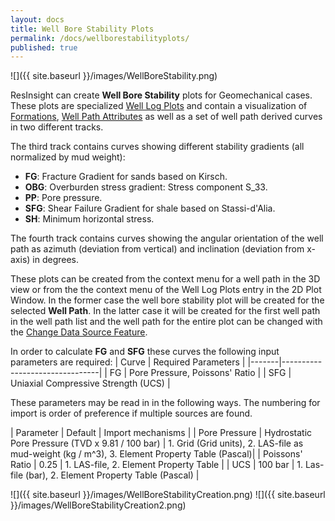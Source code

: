```yaml
---
layout: docs
title: Well Bore Stability Plots
permalink: /docs/wellborestabilityplots/
published: true
---
```

![]({{ site.baseurl }}/images/WellBoreStability.png)

ResInsight can create **Well Bore Stability** plots for Geomechanical cases. These plots are specialized [Well Log Plots]({{site.baseurl}}/docs/welllogsandplots) and contain a visualization of [Formations]({{site.baseurl}}/docs/formations), [Well Path Attributes]({{site.baseurl}}/docs/wellpaths#well-path-attributes) as well as a set of well path derived curves in two different tracks. 

The third track contains curves showing different stability gradients (all normalized by mud weight):
- **FG**: Fracture Gradient for sands based on Kirsch.
- **OBG**: Overburden stress gradient: Stress component S_33.
- **PP**: Pore pressure.
- **SFG**: Shear Failure Gradient for shale based on Stassi-d'Alia.
- **SH**: Minimum horizontal stress.

The fourth track contains curves showing the angular orientation of the well path as azimuth (deviation from vertical) and inclination (deviation from x-axis) in degrees.

These plots can be created from the context menu for a well path in the 3D view or from the the context menu of the Well Log Plots entry in the 2D Plot Window. In the former case the well bore stability plot will be created for the selected **Well Path**. In the latter case it will be created for the first well path in the well path list and the well path for the entire plot can be changed with the [Change Data Source Feature]({{site.baseurl}}/docs/welllogsandplots#change-data-source-for-plots-and-curves).

In order to calculate **FG**  and **SFG** these curves the following input parameters are required:
| Curve | Required Parameters            |
|-------|--------------------------------|
|  FG   | Pore Pressure, Poissons' Ratio |
|  SFG  | Uniaxial Compressive Strength (UCS) |

These parameters may be read in in the following ways. The numbering for import is order of preference if multiple sources are found.

| Parameter     | Default | Import mechanisms |
| Pore Pressure | Hydrostatic Pore Pressure (TVD x 9.81 / 100 bar) | 1. Grid (Grid units), 2. LAS-file as mud-weight (kg / m^3), 3. Element Property Table (Pascal)|
| Poissons' Ratio | 0.25 | 1. LAS-file, 2. Element Property Table |
| UCS             | 100 bar | 1. Las-file (bar), 2. Element Property Table (Pascal) |

![]({{ site.baseurl }}/images/WellBoreStabilityCreation.png) ![]({{ site.baseurl }}/images/WellBoreStabilityCreation2.png)
